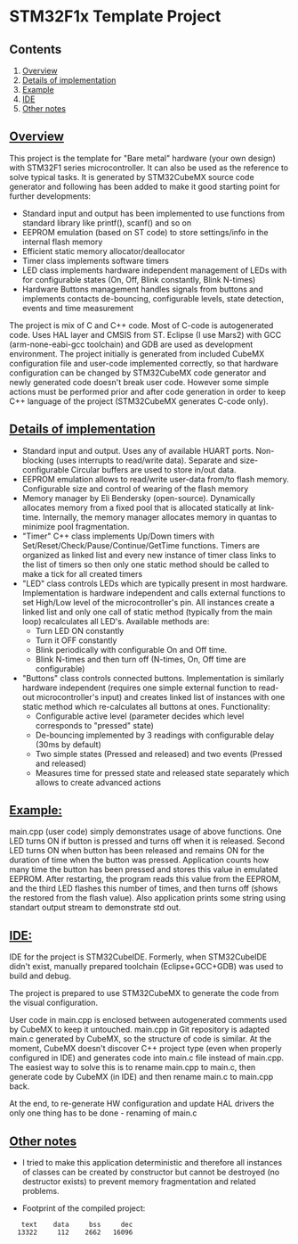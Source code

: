 # STM32F1x Template Project

## Contents
1. [Overview](#overview)
2. [Details of implementation](#details-of-implementation)
3. [Example](#example)
4. [IDE](#ide)
5. [Other notes](#other-notes)

## [Overview](#section-overview)
This project is the template for "Bare metal" hardware (your own design) with STM32F1 series microcontroller.
It can also be used as the reference to solve typical tasks.
It is generated by STM32CubeMX source code generator and following has been added to make it good starting point for further developments:
- Standard input and output has been implemented to use functions from standard library like printf(), scanf() and so on
- EEPROM emulation (based on ST code) to store settings/info in the internal flash memory
- Efficient static memory allocator/deallocator
- Timer class implements software timers
- LED class implements hardware independent management of LEDs with for configurable states (On, Off, Blink constantly, Blink N-times)
- Hardware Buttons management handles signals from buttons and implements contacts de-bouncing, configurable levels, state detection, events and time measurement

The project is mix of C and C++ code. Most of C-code is autogenerated code. Uses HAL layer and CMSIS from ST.
Eclipse (I use Mars2) with GCC (arm-none-eabi-gcc toolchain) and GDB are used as development environment.
The project initially is generated from included CubeMX configuration file and user-code implemented correctly, so that hardware configuration can be changed by STM32CubeMX code generator and newly generated code doesn't break user code. However some simple actions must be performed prior and after code generation in order to keep C++ language of the project (STM32CubeMX generates C-code only).

## [Details of implementation](#section-features)
- Standard input and output. Uses any of available HUART ports. Non-blocking (uses interrupts to read/write data). Separate and size-configurable Circular buffers are used to store in/out data. 
- EEPROM emulation allows to read/write user-data from/to flash memory. Configurable size and control of wearing of the flash memory
- Memory manager by Eli Bendersky (open-source). Dynamically allocates memory from a fixed pool that is allocated statically at link-time. Internally, the memory manager allocates memory in quantas to minimize pool fragmentation.
- "Timer" C++ class implements Up/Down timers with Set/Reset/Check/Pause/Continue/GetTime functions. Timers are organized as linked list and every new instance of timer class links to the list of timers so then only one static method should be called to make a tick for all created timers
- "LED" class controls LEDs which are typically present in most hardware. Implementation is hardware independent and calls external functions to set High/Low level of the microcontroller's pin. All instances create a linked list and only one call of static method (typically from the main loop) recalculates all LED's. Available methods are:
	- Turn LED ON constantly
	- Turn it OFF constantly
	- Blink periodically with configurable On and Off time.
	- Blink N-times and then turn off (N-times, On, Off time are configurable)
- "Buttons" class controls connected buttons. Implementation is similarly hardware independent (requires one simple external function to read-out microcontroller's input) and creates linked list of instances with one static method which re-calculates all buttons at ones. Functionality:
	- Configurable active level (parameter decides which level corresponds to "pressed" state)
	- De-bouncing implemented by 3 readings with configurable delay (30ms by default)
	- Two simple states (Pressed and released) and two events (Pressed and released)
	- Measures time for pressed state and released state separately which allows to create advanced actions
  
## [Example:](#section-example)
main.cpp (user code) simply demonstrates usage of above functions. One LED turns ON if button is pressed and turns off when it is released. Second LED turns ON when button has been released and remains ON for the duration of time when the button was pressed. Application counts how many time the button has been pressed and stores this value in emulated EEPROM. After restarting, the program reads this value from the EEPROM, and the third LED flashes this number of times, and then turns off (shows the restored from the flash value).
Also application prints some string using standart output stream to demonstrate std out.

## [IDE:](#section-generation)
IDE for the project is STM32CubeIDE. Formerly, when STM32CubeIDE didn't exist, manually prepared toolchain (Eclipse+GCC+GDB) was used to build and debug.

The project is prepared to use STM32CubeMX to generate the code from the visual configuration.

User code in main.cpp is enclosed between autogenerated comments used by CubeMX to keep it untouched.
main.cpp in Git repository is adapted main.c generated by CubeMX, so the structure of code is similar.
At the moment, CubeMX doesn't discover C++ project type (even when properly configured in IDE) and generates code into main.c file instead of main.cpp.
The easiest way to solve this is to rename main.cpp to main.c, then generate code by CubeMX (in IDE) and then rename main.c to main.cpp back.

At the end, to re-generate HW configuration and update HAL drivers the only one thing has to be done - renaming of main.c

## [Other notes](#section-other)
- I tried to make this application deterministic and therefore all instances of classes can be created by constructor but cannot be destroyed (no destructor exists) to prevent memory fragmentation and related problems.

- Footprint of the compiled project:
```
   text	   data	    bss	    dec
  13322	    112	   2662	  16096
```

